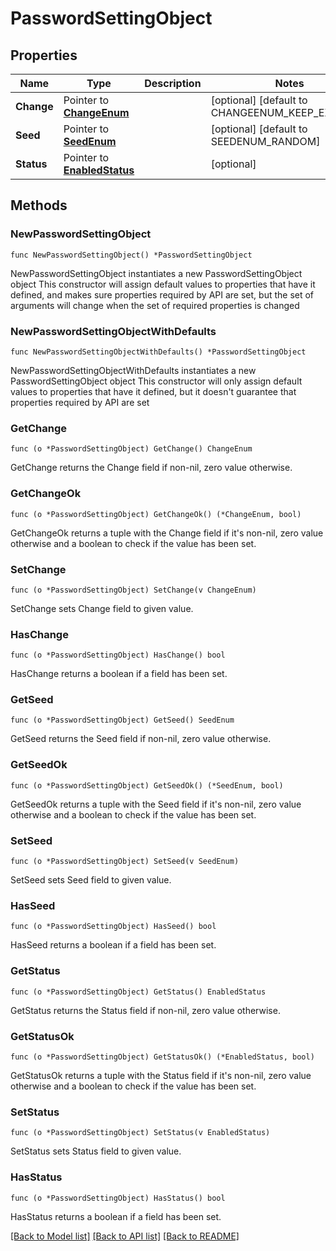 # PasswordSettingObject

## Properties

Name | Type | Description | Notes
------------ | ------------- | ------------- | -------------
**Change** | Pointer to [**ChangeEnum**](ChangeEnum.md) |  | [optional] [default to CHANGEENUM_KEEP_EXISTING]
**Seed** | Pointer to [**SeedEnum**](SeedEnum.md) |  | [optional] [default to SEEDENUM_RANDOM]
**Status** | Pointer to [**EnabledStatus**](EnabledStatus.md) |  | [optional] 

## Methods

### NewPasswordSettingObject

`func NewPasswordSettingObject() *PasswordSettingObject`

NewPasswordSettingObject instantiates a new PasswordSettingObject object
This constructor will assign default values to properties that have it defined,
and makes sure properties required by API are set, but the set of arguments
will change when the set of required properties is changed

### NewPasswordSettingObjectWithDefaults

`func NewPasswordSettingObjectWithDefaults() *PasswordSettingObject`

NewPasswordSettingObjectWithDefaults instantiates a new PasswordSettingObject object
This constructor will only assign default values to properties that have it defined,
but it doesn't guarantee that properties required by API are set

### GetChange

`func (o *PasswordSettingObject) GetChange() ChangeEnum`

GetChange returns the Change field if non-nil, zero value otherwise.

### GetChangeOk

`func (o *PasswordSettingObject) GetChangeOk() (*ChangeEnum, bool)`

GetChangeOk returns a tuple with the Change field if it's non-nil, zero value otherwise
and a boolean to check if the value has been set.

### SetChange

`func (o *PasswordSettingObject) SetChange(v ChangeEnum)`

SetChange sets Change field to given value.

### HasChange

`func (o *PasswordSettingObject) HasChange() bool`

HasChange returns a boolean if a field has been set.

### GetSeed

`func (o *PasswordSettingObject) GetSeed() SeedEnum`

GetSeed returns the Seed field if non-nil, zero value otherwise.

### GetSeedOk

`func (o *PasswordSettingObject) GetSeedOk() (*SeedEnum, bool)`

GetSeedOk returns a tuple with the Seed field if it's non-nil, zero value otherwise
and a boolean to check if the value has been set.

### SetSeed

`func (o *PasswordSettingObject) SetSeed(v SeedEnum)`

SetSeed sets Seed field to given value.

### HasSeed

`func (o *PasswordSettingObject) HasSeed() bool`

HasSeed returns a boolean if a field has been set.

### GetStatus

`func (o *PasswordSettingObject) GetStatus() EnabledStatus`

GetStatus returns the Status field if non-nil, zero value otherwise.

### GetStatusOk

`func (o *PasswordSettingObject) GetStatusOk() (*EnabledStatus, bool)`

GetStatusOk returns a tuple with the Status field if it's non-nil, zero value otherwise
and a boolean to check if the value has been set.

### SetStatus

`func (o *PasswordSettingObject) SetStatus(v EnabledStatus)`

SetStatus sets Status field to given value.

### HasStatus

`func (o *PasswordSettingObject) HasStatus() bool`

HasStatus returns a boolean if a field has been set.


[[Back to Model list]](../README.md#documentation-for-models) [[Back to API list]](../README.md#documentation-for-api-endpoints) [[Back to README]](../README.md)


